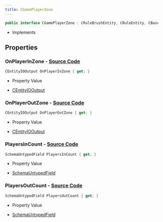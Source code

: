 ```yaml
---
title: CGamePlayerZone
---
```


```csharp
public interface CGamePlayerZone : CRuleBrushEntity, CRuleEntity, CBaseModelEntity, CBaseEntity, CEntityInstance, ISchemaClass<CEntityInstance>, ISchemaClass<CBaseEntity>, ISchemaClass<CBaseModelEntity>, ISchemaClass<CRuleEntity>, ISchemaClass<CRuleBrushEntity>, ISchemaClass<CGamePlayerZone>, ISchemaField, ISchemaClass, INativeHandle
```

- Implements

## Properties

### **OnPlayerInZone** - [Source Code](https://github.com/swiftly-solution/swiftlys2/blob/main/managed/src/SwiftlyS2.Generated/Schemas/Interfaces/CGamePlayerZone.cs#L16)

```csharp
CEntityIOOutput OnPlayerInZone { get; }
```

- Property Value

- [CEntityIOOutput](/docs/api/shared/schemadefinitions/centityiooutput)

### **OnPlayerOutZone** - [Source Code](https://github.com/swiftly-solution/swiftlys2/blob/main/managed/src/SwiftlyS2.Generated/Schemas/Interfaces/CGamePlayerZone.cs#L18)

```csharp
CEntityIOOutput OnPlayerOutZone { get; }
```

- Property Value

- [CEntityIOOutput](/docs/api/shared/schemadefinitions/centityiooutput)

### **PlayersInCount** - [Source Code](https://github.com/swiftly-solution/swiftlys2/blob/main/managed/src/SwiftlyS2.Generated/Schemas/Interfaces/CGamePlayerZone.cs#L21)

```csharp
SchemaUntypedField PlayersInCount { get; }
```

- Property Value

- [SchemaUntypedField](/docs/api/shared/schemas/schemauntypedfield)

### **PlayersOutCount** - [Source Code](https://github.com/swiftly-solution/swiftlys2/blob/main/managed/src/SwiftlyS2.Generated/Schemas/Interfaces/CGamePlayerZone.cs#L24)

```csharp
SchemaUntypedField PlayersOutCount { get; }
```

- Property Value

- [SchemaUntypedField](/docs/api/shared/schemas/schemauntypedfield)

